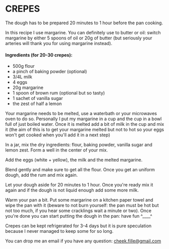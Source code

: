 CREPES
=======

The dough has to be prepared 20 minutes to 1 hour before the pan cooking.

In this recipe I use margarine. You can definitely use to butter or oil: switch margarine by either 5 spoons of oil or 20g of butter (but seriously your arteries will thank you for using margarine instead).

#### Ingredients (for 20-30 crepes):
* 500g flour
* a pinch of baking powder (optional)
* 3/4L milk
* 4 eggs
* 20g margarine
* 1 spoon of brown rum (optional but so tasty)
* 1 sachet of vanilla sugar
* the zest of half a lemon

Your margarine needs to be melted, use a waterbath or your microwaves oven to do so. Personally I put my margarine in a cup and the cup in a bowl full of just boiled water. Once it is melted add a bit of milk in the cup and mix it (the aim of this is to get your margarine melted but not to hot so your eggs won't get cooked when you'll add it in a next step)

In a jar, mix the dry ingredients: flour, baking powder, vanilla sugar and lemon zest. Form a well in the center of your mix.

Add the eggs (white + yellow), the milk and the melted margarine. 

Blend gently and make sure to get all the flour. Once you get an uniform dough, add the rum and mix again. 

Let your dough aside for 20 minutes to 1 hour. Once you're ready mix it again and if the dough is not liquid enough add some more milk.

Warm your pan a bit. Put some margarine on a kitchen paper towel and wipe the pan with it (beware to not burn yourself: the pan must be hot but not too much, if you hear some cracklings wait a minute or two). Once you're done you can start putting the dough in the pan: have fun ^____^

Crepes can be kept refrigerated for 3-4 days but it is pure speculation because I never managed to keep some for so long.

You can drop me an email if you have any question: cheek.fille@gmail.com
